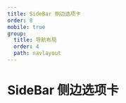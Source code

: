 ```yaml
---
title: SideBar 侧边选项卡
order: 8
mobile: true
group:
  title: 导航布局
  order: 4
  path: navlayout
---
```


# SideBar 侧边选项卡

<code src="../demo/SideBar.tsx"></code>
<API src="../src/SideBar.tsx"></API>
